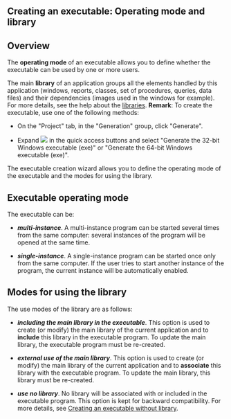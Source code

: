 


## Creating an executable: Operating mode and library 
			



<a name="NOTE1"></a>
<a name="NOTE1_1"></a>


## Overview
<a name="overview_ELTTEXTE000112"></a>
The **operating mode** of an executable allows you to define whether the executable can be used by one or more users.

The main **library** of an application groups all the elements handled by this application (windows, reports, classes, set of procedures, queries, data files) and their dependencies (images used in the windows for example). For more details, see the help about the [libraries](../Editeurs/2030022.md).
**Remark**: To create the executable, use one of the following methods: 

- On the "Project" tab, in the "Generation" group, click "Generate". 

- Expand ![](https://doc.pcsoft.fr/en-US/images/image.awp?langid=3&name=ico_generation_exe.gif) in the quick access buttons and select "Generate the 32-bit Windows executable (exe)" or "Generate the 64-bit Windows executable (exe)". 




The executable creation wizard allows you to define the operating mode of the executable and the modes for using the library.

<a name="NOTE2"></a>
<a name="NOTE2_1"></a>


## Executable operating mode
<a name="executable_operating_mode_ELTTEXTE000136"></a>
The executable can be:

- ***multi-instance***. A multi-instance program can be started several times from the same computer: several instances of the program will be opened at the same time.

- ***single-instance***. A single-instance program can be started once only from the same computer. If the user tries to start another instance of the program, the current instance will be automatically enabled.




<a name="NOTE3"></a>
<a name="NOTE3_1"></a>


## Modes for using the library
<a name="modes_for_using_the_library_ELTTEXTE000160"></a>
The use modes of the library are as follows:

- ***including the main library in the executable***. This option is used to create (or modify) the main library of the current application and to **include** this library in the executable program. 
	To update the main library, the executable program must be re-created.

- ***external use of the main library***. This option is used to create (or modify) the main library of the current application and to **associate** this library with the executable program. 
	To update the main library, this library must be re-created.

- ***use no library***. No library will be associated with or included in the executable program. This option is kept for backward compatibility. For more details, see [Creating an executable without library](../Editeurs/2030025.md).





